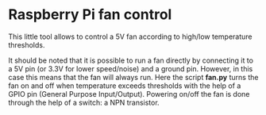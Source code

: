 # Raspberry Pi fan control

This little tool allows to control a 5V fan according to high/low temperature thresholds.

It should be noted that it is possible to run a fan directly by connecting it to a 5V pin (or 3.3V for lower speed/noise) and a ground pin. 
However, in this case this means that the fan will always run.
Here the script **fan.py** turns the fan on and off when temperature exceeds thresholds with the help of a GPIO pin (General Purpose Input/Output).
Powering on/off the fan is done through the help of a switch: a NPN transistor. 

